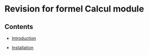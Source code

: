 # Revision for formel Calcul module

## Contents

* [Introduction](#introduction)

* [Installation](#installation)

